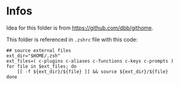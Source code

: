 # Infos

Idea for this folder is from https://github.com/dbb/githome.

This folder is referenced in `.zshrc` file with this code:

```shell
## source external files
ext_dir="$HOME/.zsh"
ext_files=( c-plugins c-aliases c-functions c-keys c-prompts )
for file in $ext_files; do
    [[ -f ${ext_dir}/${file} ]] && source ${ext_dir}/${file}
done
```
